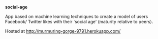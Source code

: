 **social-age**

App based on machine learning techniques to create a model of users Facebook/
Twitter likes with their 'social age' (maturity relative to peers).

Hosted at http://murmuring-gorge-9791.herokuapp.com/

